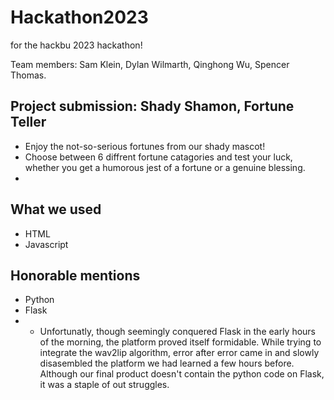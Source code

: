 # Hackathon2023
for the hackbu 2023 hackathon!

Team members: Sam Klein, Dylan Wilmarth, Qinghong Wu, Spencer Thomas.

## Project submission: Shady Shamon, Fortune Teller

* Enjoy the not-so-serious fortunes from our shady mascot!
* Choose between 6 diffrent fortune catagories and test your luck, whether you get a humorous jest of a fortune or a genuine blessing.
* 

## What we used
- HTML
- Javascript

## Honorable mentions
- Python
- Flask
- - Unfortunatly, though seemingly conquered Flask in the early hours of the morning, the platform proved itself formidable. While trying to integrate the wav2lip algorithm, error after error came in and slowly disasembled the platform we had learned a few hours before. Although our final product doesn't contain the python code on Flask, it was a staple of out struggles.

